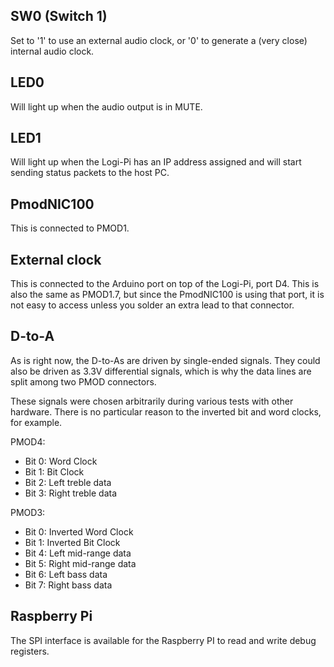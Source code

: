 ## SW0 (Switch 1)

Set to '1' to use an external audio clock, or '0' to generate
a (very close) internal audio clock.

## LED0

Will light up when the audio output is in MUTE.

## LED1

Will light up when the Logi-Pi has an IP address assigned and
will start sending status packets to the host PC.

## PmodNIC100

This is connected to PMOD1.

## External clock

This is connected to the Arduino port on top of the Logi-Pi,
port D4.  This is also the same as PMOD1.7, but since the
PmodNIC100 is using that port, it is not easy to access unless
you solder an extra lead to that connector.

## D-to-A

As is right now, the D-to-As are driven by single-ended signals.
They could also be driven as 3.3V differential signals, which
is why the data lines are split among two PMOD connectors.

These signals were chosen arbitrarily during various tests with
other hardware.  There is no particular reason to the inverted
bit and word clocks, for example.

PMOD4:

* Bit 0: Word Clock
* Bit 1: Bit Clock
* Bit 2: Left treble data
* Bit 3: Right treble data

PMOD3:

* Bit 0: Inverted Word Clock
* Bit 1: Inverted Bit Clock
* Bit 4: Left mid-range data
* Bit 5: Right mid-range data
* Bit 6: Left bass data
* Bit 7: Right bass data

## Raspberry Pi

The SPI interface is available for the Raspberry PI to read
and write debug registers.
